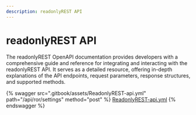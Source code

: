 ```yaml
---
description: readonlyREST API
---
```


# readonlyREST API

The readonlyREST OpenAPI documentation provides developers with a comprehensive guide and reference for integrating and interacting with the readonlyREST API. 
It serves as a detailed resource, offering in-depth explanations of the API endpoints, request parameters, response structures, and supported methods.

{% swagger src=".gitbook/assets/ReadonlyREST-api.yml" path="/api/ror/settings" method="post" %}
[ReadonlyREST-api.yml](.gitbook/assets/ReadonlyREST-api.yml)
{% endswagger %}

